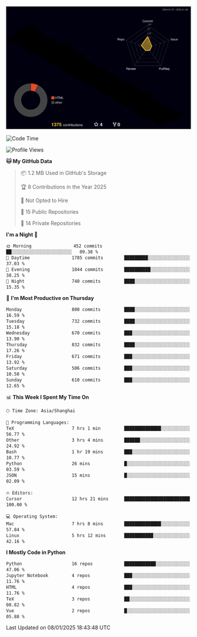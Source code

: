 <!--![](https://raw.githubusercontent.com/BorisYang326/BorisYang326/output/github-contribution-grid-snake-dark.svg) -->
![](./profile-3d-contrib/profile-night-rainbow.svg)
<!--START_SECTION:waka-->
![Code Time](http://img.shields.io/badge/Code%20Time-723%20hrs%2059%20mins-blue)

![Profile Views](http://img.shields.io/badge/Profile%20Views-0-blue)

**🐱 My GitHub Data** 

> 📦 1.2 MB Used in GitHub's Storage 
 > 
> 🏆 8 Contributions in the Year 2025
 > 
> 🚫 Not Opted to Hire
 > 
> 📜 15 Public Repositories 
 > 
> 🔑 14 Private Repositories 
 > 
**I'm a Night 🦉** 

```text
🌞 Morning                452 commits         ██░░░░░░░░░░░░░░░░░░░░░░░   09.38 % 
🌆 Daytime                1785 commits        █████████░░░░░░░░░░░░░░░░   37.03 % 
🌃 Evening                1844 commits        ██████████░░░░░░░░░░░░░░░   38.25 % 
🌙 Night                  740 commits         ████░░░░░░░░░░░░░░░░░░░░░   15.35 % 
```
📅 **I'm Most Productive on Thursday** 

```text
Monday                   800 commits         ████░░░░░░░░░░░░░░░░░░░░░   16.59 % 
Tuesday                  732 commits         ████░░░░░░░░░░░░░░░░░░░░░   15.18 % 
Wednesday                670 commits         ███░░░░░░░░░░░░░░░░░░░░░░   13.90 % 
Thursday                 832 commits         ████░░░░░░░░░░░░░░░░░░░░░   17.26 % 
Friday                   671 commits         ███░░░░░░░░░░░░░░░░░░░░░░   13.92 % 
Saturday                 506 commits         ███░░░░░░░░░░░░░░░░░░░░░░   10.50 % 
Sunday                   610 commits         ███░░░░░░░░░░░░░░░░░░░░░░   12.65 % 
```


📊 **This Week I Spent My Time On** 

```text
🕑︎ Time Zone: Asia/Shanghai

💬 Programming Languages: 
TeX                      7 hrs 1 min         ██████████████░░░░░░░░░░░   56.77 % 
Other                    3 hrs 4 mins        ██████░░░░░░░░░░░░░░░░░░░   24.92 % 
Bash                     1 hr 19 mins        ███░░░░░░░░░░░░░░░░░░░░░░   10.77 % 
Python                   26 mins             █░░░░░░░░░░░░░░░░░░░░░░░░   03.59 % 
JSON                     15 mins             █░░░░░░░░░░░░░░░░░░░░░░░░   02.09 % 

🔥 Editors: 
Cursor                   12 hrs 21 mins      █████████████████████████   100.00 % 

💻 Operating System: 
Mac                      7 hrs 8 mins        ██████████████░░░░░░░░░░░   57.84 % 
Linux                    5 hrs 12 mins       ███████████░░░░░░░░░░░░░░   42.16 % 
```

**I Mostly Code in Python** 

```text
Python                   16 repos            ████████████░░░░░░░░░░░░░   47.06 % 
Jupyter Notebook         4 repos             ███░░░░░░░░░░░░░░░░░░░░░░   11.76 % 
HTML                     4 repos             ███░░░░░░░░░░░░░░░░░░░░░░   11.76 % 
TeX                      3 repos             ██░░░░░░░░░░░░░░░░░░░░░░░   08.82 % 
Vue                      2 repos             █░░░░░░░░░░░░░░░░░░░░░░░░   05.88 % 
```




 Last Updated on 08/01/2025 18:43:48 UTC
<!--END_SECTION:waka-->
